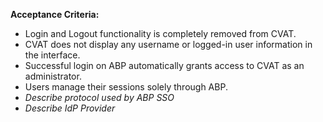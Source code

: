 **Acceptance Criteria:**
- Login and Logout functionality is completely removed from CVAT.
- CVAT does not display any username or logged-in user information in the interface.
- Successful login on ABP automatically grants access to CVAT as an administrator.
- Users manage their sessions solely through ABP.
- _Describe protocol used by ABP SSO_
- _Describe IdP Provider_

